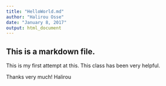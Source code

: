 ```yaml
---
title: "HelloWorld.md"
author: "Halirou Osse"
date: "January 8, 2017"
output: html_document
---
```



## This is a markdown file.
This is my first attempt at this. This class has been very helpful.

Thanks very much!
Halirou


